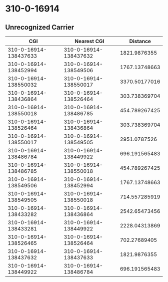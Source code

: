 # 310-0-16914
## Unrecognized Carrier


| CGI | Nearest CGI | Distance |
|-----|-------------|----------|
| 310-0-16914-138437633 | 310-0-16914-138437632 | 1821.9876355 |
| 310-0-16914-138452994 | 310-0-16914-138549506 | 1767.13748663 |
| 310-0-16914-138550032 | 310-0-16914-138550017 | 3370.50177016 |
| 310-0-16914-138436864 | 310-0-16914-138526464 | 303.738369704 |
| 310-0-16914-138550018 | 310-0-16914-138486785 | 454.789267425 |
| 310-0-16914-138526464 | 310-0-16914-138436864 | 303.738369704 |
| 310-0-16914-138550017 | 310-0-16914-138549505 | 2951.0787526 |
| 310-0-16914-138486784 | 310-0-16914-138449922 | 696.191565483 |
| 310-0-16914-138486785 | 310-0-16914-138550018 | 454.789267425 |
| 310-0-16914-138549506 | 310-0-16914-138452994 | 1767.13748663 |
| 310-0-16914-138549505 | 310-0-16914-138550018 | 714.557285919 |
| 310-0-16914-138433282 | 310-0-16914-138436864 | 2542.65473456 |
| 310-0-16914-138433281 | 310-0-16914-138449922 | 2228.04313869 |
| 310-0-16914-138526465 | 310-0-16914-138526464 | 702.27689405 |
| 310-0-16914-138437632 | 310-0-16914-138437633 | 1821.9876355 |
| 310-0-16914-138449922 | 310-0-16914-138486784 | 696.191565483 |
